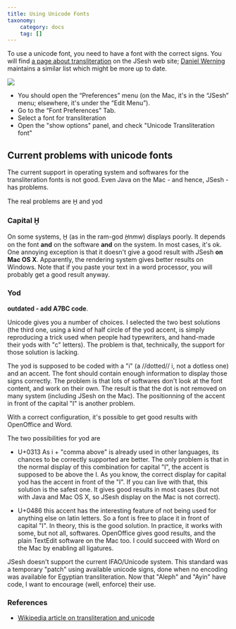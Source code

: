 ```yaml
---
title: Using Unicode Fonts
taxonomy:
    category: docs
    tag: []
---
```


To use a unicode font, you need to have a font with the correct signs. You will find [a page about transliteration](https://jsesh.qenherkhopeshef.org/fr/varia/transliteration) on the JSesh web site; [Daniel Werning](https://aaew.bbaw.de/egyptological-unicode-fonts) maintains a similar list which might be more up to date.


![](fontsprefsunicodetranslit.png)

- You should open the “Preferences” menu (on the Mac, it's in the “JSesh” menu; elsewhere, it's under the “Edit Menu”). 
- Go to the “Font Preferences” Tab.
- Select a font for transliteration
- Open the "show options" panel, and check "Unicode Transliteration font"

## Current problems with unicode fonts

The current support in operating system and softwares for the transliteration fonts is not good. Even Java on the Mac - and hence, JSesh - has problems.

The real problems are H̱ and yod

### Capital H̱

On some systems, H̱ (as in the ram-god *H̱nmw*) displays poorly. It depends on the font **and** on the software **and** on the system. In most cases, it's ok. One annoying exception is that it doesn't give a good result with JSesh **on Mac OS X**. Apparently, the rendering system gives better results on Windows. Note that if you paste your text in a word processor, you will probably get a good result anyway.

### Yod

**outdated - add A7BC code**. 

Unicode gives you a number of choices. I selected the two best solutions (the third one, using a kind of half circle of the yod accent, is simply reproducing a trick used when people had typewriters, and hand-made their yods with "c" letters). The problem is that, technically, the support for those solution is lacking.

The yod is supposed to be coded with a "i" (a //dotted// i, not a dotless one) and an accent. The font should contain enough information to display those signs correctly. The problem is that lots of softwares don't look at the font content, and work on their own. The result is that the dot is not removed on many system (including JSesh on the Mac). The positionning of the accent in front of the capital "I" is another problem.

With a correct configuration, it's possible to get good results with OpenOffice and Word.


The two possibilities for yod are

- U+0313 As i + "comma above" is already used in other languages, its chances to be correctly supported are better. The only problem is that in the normal display of this combination for capital "I", the accent is supposed to be above the I. As you know, the correct display for capital yod has the accent in front of the "I". If you can live with that, this solution is the safest one. It gives good results in most cases (but not with Java and Mac OS X, so JSesh display on the Mac is not correct).

- U+0486 this accent has the interesting feature of not being used for anything else on latin letters. So a font is free to place it in front of capital "I". In theory, this is the good solution. In practice, it works with some, but not all, softwares. OpenOffice gives good results, and the plain TextEdit software on the Mac too. I could succeed with Word on the Mac by enabling all ligatures.

JSesh doesn't support the current IFAO/Unicode system. This standard was a temporary "patch" using available unicode signs, done when no encoding was available for Egyptian transliteration.
Now that "Aleph" and "Ayin" have code, I want to encourage (well, enforce) their use.

### References

* [Wikipedia article on transliteration and unicode](http://en.wikipedia.org/wiki/Transliteration_of_Ancient_Egyptian)

